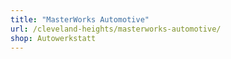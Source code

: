 ```yaml
---
title: "MasterWorks Automotive"
url: /cleveland-heights/masterworks-automotive/
shop: Autowerkstatt
---
```

